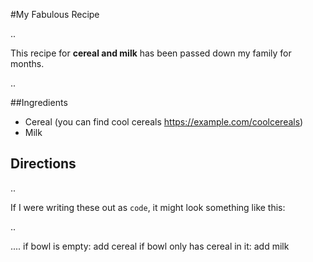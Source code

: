 #My Fabulous Recipe

..

This recipe for <strong>cereal and milk</strong> has been passed down my family for months.

..

##Ingredients

* Cereal (you can find cool cereals https://example.com/coolcereals)
* Milk

## Directions

..

If I were writing these out as `code`, it might look something like this:

..

.... if bowl is empty:
    add cereal
if bowl only has cereal in it:
    add milk

    